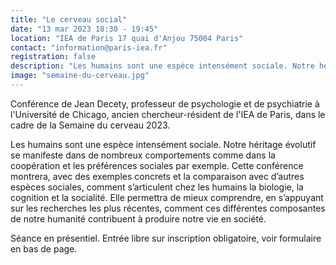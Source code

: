 ```yaml
---
title: "Le cerveau social"
date: "13 mar 2023 18:30 - 19:45"
location: "IEA de Paris 17 quai d'Anjou 75004 Paris"
contact: "information@paris-iea.fr"
registration: false
description: "Les humains sont une espèce intensément sociale. Notre héritage évolutif se manifeste dans de nombreux comportements comme dans la coopération et les préférences sociales par exemple."
image: "semaine-du-cerveau.jpg"
---
```


Conférence de Jean Decety, professeur de psychologie et de psychiatrie à l'Université de Chicago, ancien chercheur-résident de l'IEA de Paris, dans le cadre de la Semaine du cerveau 2023.

Les humains sont une espèce intensément sociale. Notre héritage évolutif se manifeste dans de nombreux comportements comme dans la coopération et les préférences sociales par exemple.
Cette conférence montrera, avec des exemples concrets et la comparaison avec d’autres espèces sociales, comment s’articulent chez les humains la biologie, la cognition et la socialité. Elle permettra de mieux comprendre, en s’appuyant sur les recherches les plus récentes, comment ces différentes composantes de notre humanité contribuent à produire notre vie en société.

Séance en présentiel.
Entrée libre sur inscription obligatoire, voir formulaire en bas de page.

